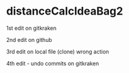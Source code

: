 # distanceCalcIdeaBag2

1st edit on gitkraken

2nd edit on github

3rd edit on local file (clone) wrong action

4th edit - undo commits on gitkraken


